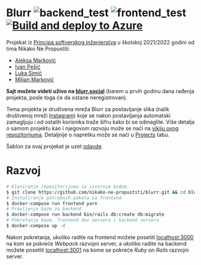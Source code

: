 # Blurr ![backend_test](https://github.com/KockaAdmiralac/PSI/actions/workflows/backend_test.yml/badge.svg) ![frontend_test](https://github.com/KockaAdmiralac/PSI/actions/workflows/frontend_test.yml/badge.svg) [![Build and deploy to Azure](https://github.com/nikako-ne-propustiti/PSI/actions/workflows/master_blurr.yml/badge.svg)](https://github.com/nikako-ne-propustiti/PSI/actions/workflows/master_blurr.yml)

Projekat iz [Principa softverskog inženjerstva](http://si3psi.etf.bg.ac.rs/) u školskoj 2021/2022 godini od tima Nikako Ne Propustiti:

 - [Aleksa Marković](https://github.com/topofkeks)
 - [Ivan Pešić](https://github.com/ivan-pesic)
 - [Luka Simić](https://github.com/KockaAdmiralac)
 - [Miljan Marković](https://github.com/pigajunior)

**Sajt možete videti uživo na [blurr.social](https://blurr.social)** (barem u prvih godinu dana rađenja projekta, posle toga će da ostane neregistrovan).

Tema projekta je društvena mreža Blurr za postavljanje slika (nalik društvenoj mreži [Instagram](https://instagram.com)) koje se nakon postavljanja automatski zamagljuju i od ostalih korisnika traže šifru kako bi se odmaglile. Više detalja o samom projektu kao i njegovom razvoju može se naći na [vikiju ovog repozitorijuma](https://github.com/nikako-ne-propustiti/blurr/wiki). Detaljnije o napretku može se naći u [Projects](https://github.com/orgs/nikako-ne-propustiti/projects/2) tabu.

Šablon za ovaj projekat je uzet [odavde](https://github.com/ohbarye/rails-react-typescript-docker-example).

# Razvoj

```bash
# Kloniranje repozitorijuma sa izvornim kodom.
$ git clone https://github.com/nikako-ne-propustiti/blurr.git && cd blurr
# Instaliranje potrebnih paketa za frontend
$ docker-compose run frontend yarn
# Pravljenje baze za backend
$ docker-compose run backend bin/rails db:create db:migrate
# Pokretanje baze, frontend dev servera i backend servera
$ docker-compose up -d
```

Nakon pokretanja, ukoliko radite na frontend možete posetiti [localhost:3000](http://localhost:3000) na kom se pokreće *Webpack* razvojni server, a ukoliko radite na backend možete posetiti [localhost:3001](http://localhost:3001) na kome se pokreće *Ruby on Rails* razvojni server.
